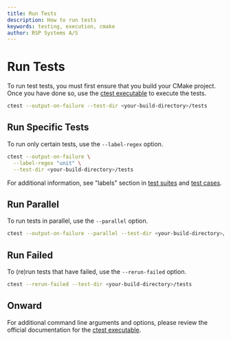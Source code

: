 ```yaml
---
title: Run Tests
description: How to run tests
keywords: testing, execution, cmake
author: RSP Systems A/S
---
```


# Run Tests

To run test tests, you must first ensure that you build your CMake project. Once you have done so, use the
[ctest executable](https://cmake.org/cmake/help/latest/manual/ctest.1.html) to execute the tests.

```sh
ctest --output-on-failure --test-dir <your-build-directory>/tests
```

## Run Specific Tests

To run only certain tests, use the `--label-regex` option.

```sh
ctest --output-on-failure \
  --label-regex "unit" \
  --test-dir <your-build-directory>/tests
```

For additional information, see "labels" section in [test suites](./01_test_suite.md#labels) and
[test cases](./02_test_case.md#labels).

## Run Parallel

To run tests in parallel, use the `--parallel` option.

```sh
ctest --output-on-failure --parallel --test-dir <your-build-directory>/tests
```

## Run Failed

To (re)run tests that have failed, use the `--rerun-failed` option.

```sh
ctest --rerun-failed --test-dir <your-build-directory>/tests
```

## Onward

For additional command line arguments and options, please review the official documentation for the
[ctest executable]().